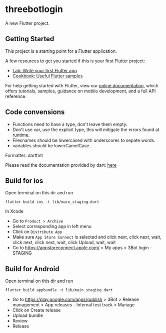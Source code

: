 # threebotlogin

A new Flutter project.

## Getting Started

This project is a starting point for a Flutter application.

A few resources to get you started if this is your first Flutter project:

- [Lab: Write your first Flutter app](https://flutter.io/docs/get-started/codelab)
- [Cookbook: Useful Flutter samples](https://flutter.io/docs/cookbook)

For help getting started with Flutter, view our 
[online documentation](https://flutter.io/docs), which offers tutorials, 
samples, guidance on mobile development, and a full API reference.

## Code convensions
- Functions need to have a type, don't leave them empty.
- Don't use var, use the explicit type, this will mitigate the errors found at runtime.
- Filesnames should be lowercased with underscores to sepate words.
- variables should be lowerCamelCase.

Formatter: dartfmt

Please read the documentation provided by dart: [here](https://dart.dev/guides/language/effective-dart/style)


## Build for ios
Open terminal on this dir and run
```
flutter build ios -t lib/main_staging.dart 
```

In Xcode 
- Go to `Product > Archive`
- Select corresponding app in left menu
- Click on `Distribute App`
- Make sure `App Store Connect` is selected and click next, click next, wait, click next, click next, wait, click Upload, wait, wait
- Go to https://appstoreconnect.apple.com/ > My apps > 3Bot login - STAGING 

## Build for Android
Open terminal on this dir and run
```
flutter build appbundle -t lib/main_staging.dart 
```

- Go to https://play.google.com/apps/publish > 3Bot > Release management > App releases - Internal test track > Manage 
- Click on Create release
- Upload bundle
- Review
- Release
